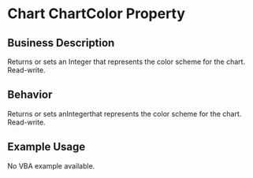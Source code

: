 # Chart ChartColor Property

## Business Description
Returns or sets an Integer that represents the color scheme for the chart. Read-write.

## Behavior
Returns or sets anIntegerthat represents the color scheme for the chart. Read-write.

## Example Usage
No VBA example available.
